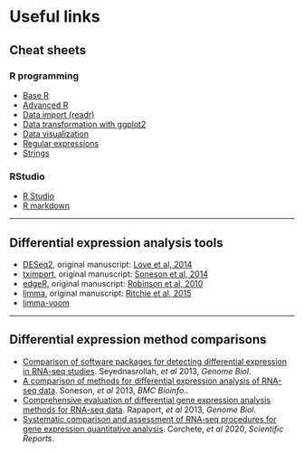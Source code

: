 # Useful links

## Cheat sheets

### R programming

- [Base R](./misc/cheat-sheets/base-r.pdf)  
- [Advanced R](./misc/cheat-sheets/advancedR.pdf)  
- [Data import (readr)](./misc/cheat-sheets/data-import.pdf)
- [Data transformation with ggplot2](./misc/cheat-sheets/data-transformation.pdf)  
- [Data visualization](./misc/cheat-sheets/data-visualization-2.1.pdf)  
- [Regular expressions](./misc/cheat-sheets/regex.pdf)
- [Strings](./misc/cheat-sheets/strings.pdf)  


### RStudio

- [R Studio](./misc/cheat-sheets/rstudio-ide.pdf)  
- [R markdown](./misc/cheat-sheets/rmarkdown-2.0.pdf)  

-----------

## Differential expression analysis tools

- [DESeq2](https://bioconductor.org/packages/release/bioc/html/DESeq2.html), original manuscript: [Love et al, 2014](https://genomebiology.biomedcentral.com/articles/10.1186/s13059-014-0550-8)  
- [tximport](https://bioconductor.org/packages/release/bioc/html/tximport.html), original manuscript: [Soneson et al, 2014](https://f1000research.com/articles/4-1521/v1) 
- [edgeR](https://www.bioconductor.org/packages/release/bioc/html/edgeR.html), original manuscript: [Robinson et al, 2010](https://academic.oup.com/bioinformatics/article/26/1/139/182458)  
- [limma](http://bioconductor.org/packages/release/bioc/html/limma.html), original manuscript: [Ritchie et al, 2015](https://academic.oup.com/nar/article/43/7/e47/2414268)  
- [limma-voom](https://genomebiology.biomedcentral.com/articles/10.1186/gb-2014-15-2-r29)  

-----------

## Differential expression method comparisons

- [Comparison of software packages for detecting differential expression in RNA-seq studies](https://bioconductor.org/packages/release/bioc/html/DESeq2.html). Seyednasrollah, *et al* 2013, *Genome Biol*. 
- [A comparison of methods for differential expression analysis of RNA-seq data](https://bmcbioinformatics.biomedcentral.com/articles/10.1186/1471-2105-14-91). Soneson, *et al* 2013, *BMC Bioinfo.*. 
- [Comprehensive evaluation of differential gene expression analysis methods for RNA-seq data](https://genomebiology.biomedcentral.com/articles/10.1186/gb-2013-14-9-r95). Rapaport, *et al* 2013, *Genome Biol*. 
- [Systematic comparison and assessment of RNA‑seq procedures for gene expression quantitative analysis](https://www.nature.com/articles/s41598-020-76881-x). Corchete, *et al* 2020, *Scientific Reports*. 
